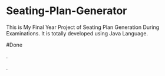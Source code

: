 # Seating-Plan-Generator

This is My Final Year Project of Seating Plan Generation During Examinations. It is totally developed using Java Language.































#Done







































































































.




































































































































































































































































































































































































































































































.






































